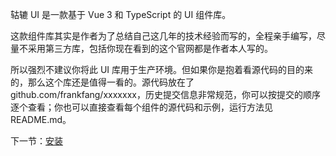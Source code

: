 <!-- # 介绍 -->

轱辘 UI 是一款基于 Vue 3 和 TypeScript 的 UI 组件库。

这款组件库其实是作者为了总结自己这几年的技术经验而写的，全程亲手编写，尽量不采用第三方库，包括你现在看到的这个官网都是作者本人写的。

所以强烈不建议你将此 UI 库用于生产环境。但如果你是抱着看源代码的目的来的，那么这个库还是值得一看的。源代码放在了 github.com/frankfang/xxxxxxx，历史提交信息非常规范，你可以按提交的顺序逐个查看；你也可以直接查看每个组件的源代码和示例，运行方法见 README.md。

下一节：[安装](#/doc/installation)